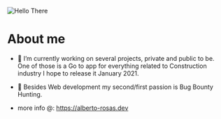 ![Hello There](https://external-content.duckduckgo.com/iu/?u=http%3A%2F%2Fnerdist.com%2Fwp-content%2Fuploads%2F2017%2F08%2FObi-Wan-Hello-08182017.gif&f=1&nofb=1)


# About me
- 🔭 I’m currently working on several projects, private and public to be. One of those is a Go to app for everything related to Construction industry I hope to release it January 2021.
- 🌱 Besides Web development my second/first passion is Bug Bounty Hunting.

- more info @:
https://alberto-rosas.dev

